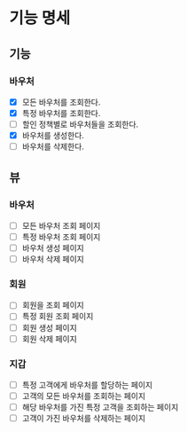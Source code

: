 # 기능 명세

## 기능
### 바우처
- [x] 모든 바우처를 조회한다.
- [x] 특정 바우처를 조회한다.
- [ ] 할인 정책별로 바우처들을 조회한다.
- [x] 바우처를 생성한다.
- [ ] 바우처를 삭제한다.

## 뷰
### 바우처
- [ ] 모든 바우처 조회 페이지
- [ ] 특정 바우처 조회 페이지
- [ ] 바우처 생성 페이지
- [ ] 바우처 삭제 페이지
### 회원
- [ ] 회원을 조회 페이지
- [ ] 특정 회원 조회 페이지
- [ ] 회원 생성 페이지
- [ ] 회원 삭제 페이지
### 지갑
- [ ] 특정 고객에게 바우처를 할당하는 페이지
- [ ] 고객의 모든 바우처를 조회하는 페이지
- [ ] 해당 바우처를 가진 특정 고객을 조회하는 페이지
- [ ] 고객이 가진 바우처를 삭제하는 페이지
